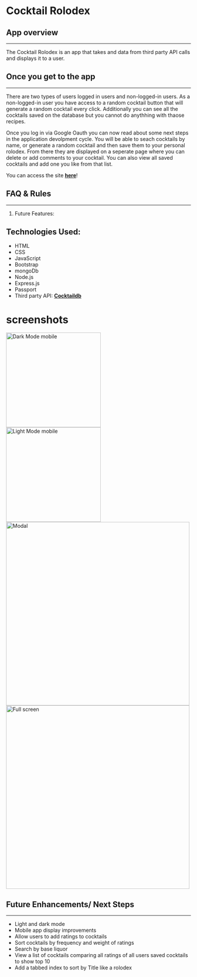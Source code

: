 # Cocktail Rolodex

## __App overview__
---
The Cocktail Rolodex is an app that takes and data from third party API calls and displays it to a user. 


## __Once you get to the app__
---
There are two types of users logged in users and non-logged-in users. As a non-logged-in user you have access to a random cocktail button that will generate a random cocktail every click. Additionally you can see all the cocktails saved on the database but you cannot do anythhing with thaose recipes. 

Once you log in via Google Oauth you can now read about some next steps in the application devolpment cycle. You will be able to seach cocktails by name, or generate a random cocktail and then save them to your personal rolodex. From there they are displayed on a seperate page where you can delete or add comments to your cocktail. You can also view all saved cocktails and add one you like from that list.

You can access the site **[here](https://cocktail-rolodex.herokuapp.com/)**!

## FAQ & Rules
--- 
1. Future Features: 
  


## Technologies Used:
 * HTML
 * CSS
 * JavaScript
 * Bootstrap
 * mongoDb
 * Node.js
 * Express.js
 * Passport
 * Third party API: **[Cocktaildb](https://www.thecocktaildb.com/)** 


# screenshots

<img width="258" alt="Dark Mode mobile" src="">
<img width="258" alt="Light Mode mobile" src="https://user-images.githubusercontent.com/51840257/138463804-42320df5-bcdb-4f5a-b636-1f7f4cc3c59f.png">
<img width="500" alt="Modal" src="https://user-images.githubusercontent.com/51840257/138463913-63861acd-473a-4735-9bbe-e0468615d888.png">
<img width="500" alt="Full screen" src="https://user-images.githubusercontent.com/51840257/138464072-36365df3-cd35-42bc-a60a-dfbf60a08816.png">


## Future Enhancements/ Next Steps
---
 *  Light and dark mode
 * Mobile app display improvements
 * Allow users to add ratings to cocktails
 * Sort cocktails by frequency and weight of ratings
 * Search by base liquor
 * View a list of cocktails comparing all ratings of all users saved cocktails to show top 10
 * Add a tabbed index to sort by Title like a rolodex
  
